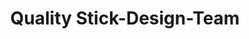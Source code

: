 ---
title: "Quality Stick-Design-Team"
url: /grossostheim/quality-stick-design-team/
shop: Textil
---
